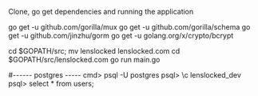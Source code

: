 Clone, go get dependencies and running the application

go get -u github.com/gorilla/mux
go get -u github.com/gorilla/schema
go get -u github.com/jinzhu/gorm
go get -u golang.org/x/crypto/bcrypt

cd $GOPATH/src; mv lenslocked lenslocked.com
cd $GOPATH/src/lenslocked.com
go run main.go


#------ postgres -----
cmd> psql -U postgres
psql> \c lenslocked_dev
psql> select * from users;